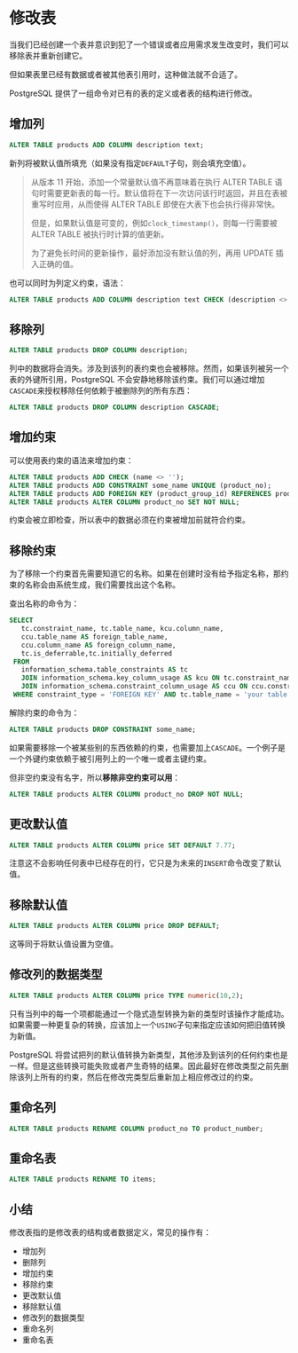 # 修改表

当我们已经创建一个表并意识到犯了一个错误或者应用需求发生改变时，我们可以移除表并重新创建它。

但如果表里已经有数据或者被其他表引用时，这种做法就不合适了。

PostgreSQL 提供了一组命令对已有的表的定义或者表的结构进行修改。

## 增加列

```sql
ALTER TABLE products ADD COLUMN description text;
```

新列将被默认值所填充（如果没有指定`DEFAULT`子句，则会填充空值）。

> 从版本 11 开始，添加一个常量默认值不再意味着在执行 ALTER TABLE 语句时需要更新表的每一行。默认值将在下一次访问该行时返回，并且在表被重写时应用，从而使得 ALTER TABLE 即使在大表下也会执行得非常快。
>
> 但是，如果默认值是可变的，例如`clock_timestamp()`，则每一行需要被 ALTER TABLE 被执行时计算的值更新。
>
> 为了避免长时间的更新操作，最好添加没有默认值的列，再用 UPDATE 插入正确的值。

也可以同时为列定义约束，语法：

```sql
ALTER TABLE products ADD COLUMN description text CHECK (description <> '');
```

## 移除列

```sql
ALTER TABLE products DROP COLUMN description;
```

列中的数据将会消失。涉及到该列的表约束也会被移除。然而，如果该列被另一个表的外键所引用，PostgreSQL 不会安静地移除该约束。我们可以通过增加`CASCADE`来授权移除任何依赖于被删除列的所有东西：

```sql
ALTER TABLE products DROP COLUMN description CASCADE;
```

## 增加约束

可以使用表约束的语法来增加约束：

```sql
ALTER TABLE products ADD CHECK (name <> '');
ALTER TABLE products ADD CONSTRAINT some_name UNIQUE (product_no);
ALTER TABLE products ADD FOREIGN KEY (product_group_id) REFERENCES product_groups;
ALTER TABLE products ALTER COLUMN product_no SET NOT NULL;
```

约束会被立即检查，所以表中的数据必须在约束被增加前就符合约束。

## 移除约束

为了移除一个约束首先需要知道它的名称。如果在创建时没有给予指定名称，那约束的名称会由系统生成，我们需要找出这个名称。

查出名称的命令为：

```sql
SELECT
   tc.constraint_name, tc.table_name, kcu.column_name,
   ccu.table_name AS foreign_table_name,
   ccu.column_name AS foreign_column_name,
   tc.is_deferrable,tc.initially_deferred
 FROM
   information_schema.table_constraints AS tc
   JOIN information_schema.key_column_usage AS kcu ON tc.constraint_name = kcu.constraint_name
   JOIN information_schema.constraint_column_usage AS ccu ON ccu.constraint_name = tc.constraint_name
 WHERE constraint_type = 'FOREIGN KEY' AND tc.table_name = 'your table name';
```

解除约束的命令为：

```sql
ALTER TABLE products DROP CONSTRAINT some_name;
```

如果需要移除一个被某些别的东西依赖的约束，也需要加上`CASCADE`。一个例子是一个外键约束依赖于被引用列上的一个唯一或者主键约束。

但非空约束没有名字，所以**移除非空约束可以用**：

```sql
ALTER TABLE products ALTER COLUMN product_no DROP NOT NULL;
```

## 更改默认值

```sql
ALTER TABLE products ALTER COLUMN price SET DEFAULT 7.77;
```

注意这不会影响任何表中已经存在的行，它只是为未来的`INSERT`命令改变了默认值。

## 移除默认值

```sql
ALTER TABLE products ALTER COLUMN price DROP DEFAULT;
```

这等同于将默认值设置为空值。

## 修改列的数据类型

```sql
ALTER TABLE products ALTER COLUMN price TYPE numeric(10,2);
```

只有当列中的每一个项都能通过一个隐式造型转换为新的类型时该操作才能成功。如果需要一种更复杂的转换，应该加上一个`USING`子句来指定应该如何把旧值转换为新值。

PostgreSQL 将尝试把列的默认值转换为新类型，其他涉及到该列的任何约束也是一样。但是这些转换可能失败或者产生奇特的结果。因此最好在修改类型之前先删除该列上所有的约束，然后在修改完类型后重新加上相应修改过的约束。

## 重命名列

```sql
ALTER TABLE products RENAME COLUMN product_no TO product_number;
```

## 重命名表

```sql
ALTER TABLE products RENAME TO items;
```

## 小结

修改表指的是修改表的结构或者数据定义，常见的操作有：

- 增加列
- 删除列
- 增加约束
- 移除约束
- 更改默认值
- 移除默认值
- 修改列的数据类型
- 重命名列
- 重命名表
